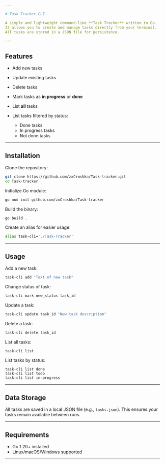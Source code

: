 ```yaml
---

# Task Tracker CLI

A simple and lightweight command-line **Task Tracker** written in Go.
It allows you to create and manage tasks directly from your terminal.
All tasks are stored in a JSON file for persistence.

---
```


## Features

* Add new tasks
* Update existing tasks
* Delete tasks
* Mark tasks as **in progress** or **done**
* List **all** tasks
* List tasks filtered by status:

  *  Done tasks
  * In progress tasks
  * Not done tasks

---

##  Installation

Clone the repository:

```bash
git clone https://github.com/zxCroshka/Task-tracker.git
cd Task-tracker
```

Initialize Go module:

```bash
go mod init github.com/zxCroshka/Task-tracker

```

Build the binary:

```bash
go build .
```

Create an alias for easier usage:

```bash
alias task-cli='./Task-Tracker'
```

---

##  Usage

Add a new task:

```bash
task-cli add "Text of new task"
```

Change status of task:

```bash
task-cli mark new_status task_id
```



Update a task:

```bash
task-cli update task_id "New task description"
```

Delete a task:

```bash
task-cli delete task_id
```

List all tasks:

```bash
task-cli list
```

List tasks by status:

```basg
task-cli list done
task-cli list todo
task-cli list in-progress
```

---

##  Data Storage

All tasks are saved in a local JSON file (e.g., `tasks.json`).
This ensures your tasks remain available between runs.

---

##  Requirements

* Go 1.20+ installed
* Linux/macOS/Windows supported

---



